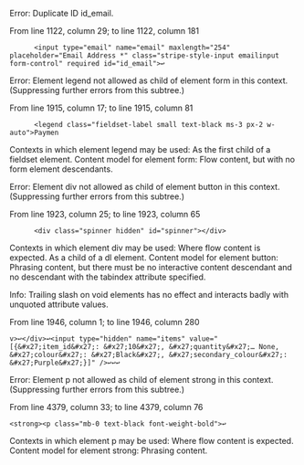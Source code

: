 Error: Duplicate ID id_email.

From line 1122, column 29; to line 1122, column 181

          <input type="email" name="email" maxlength="254" placeholder="Email Address *" class="stripe-style-input emailinput form-control" required id="id_email">↩     

Error: Element legend not allowed as child of element form in this context. (Suppressing further errors from this subtree.)

From line 1915, column 17; to line 1915, column 81

          <legend class="fieldset-label small text-black ms-3 px-2 w-auto">Paymen

Contexts in which element legend may be used:
As the first child of a fieldset element.
Content model for element form:
Flow content, but with no form element descendants.

Error: Element div not allowed as child of element button in this context. (Suppressing further errors from this subtree.)

From line 1923, column 25; to line 1923, column 65

          <div class="spinner hidden" id="spinner"></div>

Contexts in which element div may be used:
Where flow content is expected.
As a child of a dl element.
Content model for element button:
Phrasing content, but there must be no interactive content descendant and no descendant with the tabindex attribute specified.

Info: Trailing slash on void elements has no effect and interacts badly with unquoted attribute values.

From line 1946, column 1; to line 1946, column 280

    v>↩</div>↩<input type="hidden" name="items" value="[{&#x27;item_id&#x27;: &#x27;10&#x27;, &#x27;quantity&#x27;… None, &#x27;colour&#x27;: &#x27;Black&#x27;, &#x27;secondary_colour&#x27;: &#x27;Purple&#x27;}]" />↩↩↩   

Error: Element p not allowed as child of element strong in this context. (Suppressing further errors from this subtree.)

From line 4379, column 33; to line 4379, column 76

    <strong><p class="mb-0 text-black font-weight-bold">↩     

Contexts in which element p may be used:
Where flow content is expected.
Content model for element strong:
Phrasing content.